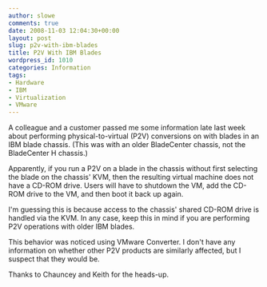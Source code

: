 ```yaml
---
author: slowe
comments: true
date: 2008-11-03 12:04:30+00:00
layout: post
slug: p2v-with-ibm-blades
title: P2V With IBM Blades
wordpress_id: 1010
categories: Information
tags:
- Hardware
- IBM
- Virtualization
- VMware
---
```


A colleague and a customer passed me some information late last week about performing physical-to-virtual (P2V) conversions on with blades in an IBM blade chassis. (This was with an older BladeCenter chassis, not the BladeCenter H chassis.)

Apparently, if you run a P2V on a blade in the chassis without first selecting the blade on the chassis' KVM, then the resulting virtual machine does not have a CD-ROM drive. Users will have to shutdown the VM, add the CD-ROM drive to the VM, and then boot it back up again.

I'm guessing this is because access to the chassis' shared CD-ROM drive is handled via the KVM. In any case, keep this in mind if you are performing P2V operations with older IBM blades.

This behavior was noticed using VMware Converter. I don't have any information on whether other P2V products are similarly affected, but I suspect that they would be.

Thanks to Chauncey and Keith for the heads-up.
